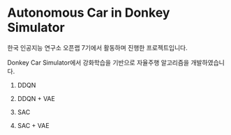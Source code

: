 # Autonomous Car in Donkey Simulator

한국 인공지능 연구소 오픈랩 7기에서 활동하며 진행한 프로젝트입니다.

Donkey Car Simulator에서 강화학습을 기반으로 자율주행 알고리즘을 개발하였습니다.

1. DDQN

2. DDQN + VAE

3. SAC

4. SAC + VAE
